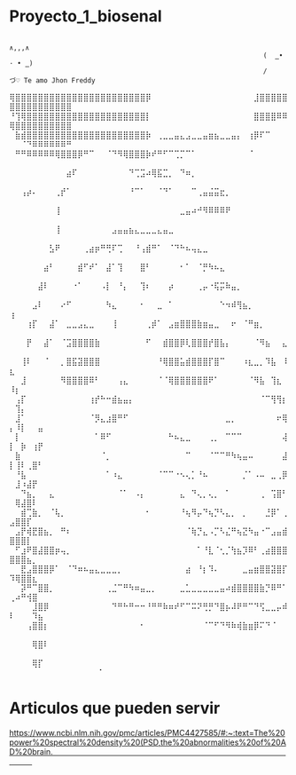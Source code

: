 # Proyecto_1_biosenal



                                                                      ∧,,,∧
                                                                    (  ̳• · • ̳)
                                                                    /    づ♡ Te amo Jhon Freddy         




⢿⣿⣿⣿⣿⣿⣿⣿⣿⣿⣿⣿⣿⣿⣿⣿⣿⣿⣿⣿⣿⣿⣿⣿⡿⠀⠀⠀⠀⠀⠀⠀⠀⠀⠀⠀⠀⠀⠀⠀⠀⠀⠀⣸⣿⣿⣿⣿⣿⣿⣿⣿⣿⣿⣿⣿⣿⣿⣿⣿
⠘⢹⢿⣿⣿⣿⣿⣿⣿⣿⣿⣿⣿⣿⣿⣿⣿⣿⣿⣿⣿⣿⣿⣿⡇⠀⠀⠀⠀⠀⠀⠀⠀⠀⠀⠀⠀⠀⠀⠀⠀⠀⠀⣿⣿⣿⣿⠿⠿⢿⣿⣿⣿⣿⣿⣿⣿⣿⣿⣿
⠀⣷⣾⣿⣿⣿⣿⣿⣿⣿⣿⣿⣿⣿⣿⣿⣿⣿⣿⣿⣿⣿⣿⣿⡷⠀⢀⣀⣀⣤⣄⣠⣀⣀⣤⣶⣦⣀⣀⣤⡄⠀⢰⡿⠏⠉⠀⠀⠀⠀⠀⠈⠙⠿⠿⠿⠿⠿⠿⠛
⠀⠛⠛⠿⠿⠿⠿⠿⢿⣿⣿⣿⡿⠛⠉⠀⠀⠈⠙⠻⢿⣿⣿⣿⡷⠞⠛⠋⠉⢉⡉⠉⠁⠀⠀⠀⠀⠀⠀⠀⠀⠀⠈⠀⠀⠀⠀⠀⠀⠀⠀⠀⠀⠀⠀⠀⠀⠀⠀⠀
⠀⠀⠀⠀⠀⠀⠀⠀⠀⠀⣴⠏⠀⠀⠀⠀⠀⠀⠀⠀⠀⠙⢉⣩⠴⢿⣯⣉⡀⠀⠙⠶⡀⠀⠀⠀⠀⠀⠀⠀⠀⠀⠀⠀⠀⠀⠀⠀⠀⠀⠀⠀⠀⠀⠀⠀⠀⠀⠀⠀
⠀⠀⢠⡴⠄⠀⠀⠀⢀⡞⠁⠀⠀⠀⠀⠀⠀⠀⠀⠀⠀⠘⠉⠁⠀⠀⠈⠙⠁⠀⠀⠀⠉⢀⣤⣬⣭⣖⡀⠀⠀⠀⠀⠀⠀⠀⠀⠀⠀⠀⠀⠀⠀⠀⠀⠀⠀⠀⠀⠀
⠀⠀⠀⠀⠀⠀⠀⠀⢸⠀⠀⠀⠀⠀⠀⠀⠀⠀⠀⠀⠀⠀⠀⠀⠀⠀⠀⠀⠀⠀⣀⣤⠴⠚⠻⠿⠿⠿⠟⠀⠀⠀⠀⠀⠀⠀⠀⠀⠀⠀⠀⠀⠀⠀⠀⠀⠀⠀⠀⠀
⠀⠀⠀⠀⠀⠀⠀⠀⢸⠀⠀⠀⠀⠀⠀⠀⠀⠀⣠⣤⣤⣦⣄⣀⣀⣀⣄⣤⣀⠀⠀⠀⠀⠀⠀⠀⠀⠀⠀⠀⠀⠀⠀⠀⠀⠀⠀⠀⠀⠀⠀⠀⠀⠀⠀⠀⠀⠀⠀⠀
⠀⠀⠀⠀⠀⠀⠀⣣⠟⠀⠀⠀⠀⢀⣴⡶⠛⢛⠏⢉⠀⠀⠘⢠⣾⠛⠁⠀⠈⠙⠓⠦⢤⣄⣀⠀⠀⠀⠀⠀⠀⠀⠀⠀⠀⠀⠀⠀⠀⠀⠀⠀⠀⠀⠀⠀⠀⠀⠀⠀
⠀⠀⠀⠀⠀⠀⣴⠃⠀⠀⠀⠀⣾⠋⠞⠁⠀⣼⠁⢹⠀⠀⠀⣿⠃⠀⠀⠀⠀⠀⠂⠁⠀⠈⡛⠳⠦⣄⠀⠀⠀⠀⠀⠀⠀⠀⠀⠀⠀⠀⠀⠀⠀⠀⠀⠀⠀⠀⠀⠀
⠀⠀⠀⠀⠀⣼⠇⠀⠀⠀⠀⠐⠁⠀⠀⠀⠠⡇⠀⠘⡄⠀⠀⢹⠆⠀⠀⠀⡴⠀⠀⠀⠀⢀⡤⠐⢯⡭⠷⣤⡀⠀⠀⠀⠀⠀⠀⠀⠀⠀⠀⠀⠀⠀⠀⠀⠀⠀⠀⠀
⠀⠀⠀⠀⣠⠇⠀⠀⠀⠔⠋⠀⠀⠀⠀⠀⠀⠳⣄⠀⠀⠀⠀⠂⠀⠀⣀⠀⠁⠀⠀⠀⠀⠀⠀⠀⠀⠑⠲⠾⢻⣦⡀⠀⠀⠀⠀⠀⠀⢰⠀⠀⠀⠀⠀⠀⠀⠀⠀⠀
⠀⠀⠀⢰⡏⠀⠀⣼⠁⠀⣀⣀⣠⣄⣀⠀⠀⠀⢸⠀⠀⠀⠀⠀⢀⡾⠁⠀⣠⣶⣿⣿⣿⣷⣶⣤⣀⠀⠀⠖⠀⠈⠛⣶⡀⠀⠀⠀⠀⠀⠀⠀⠀⠀⠀⠀⠀⠀⠀⠀
⠀⠀⠀⡟⠀⠀⣼⠁⠀⠈⣩⣿⣿⣿⣿⣷⠀⠀⠀⠀⠀⠀⠀⠀⠋⠀⠀⣾⣿⣿⡿⢇⣿⣿⣿⡞⣿⣧⡄⠀⠀⠀⠀⠈⠻⣦⠀⠀⣄⠀⠀⠀⠀⠀⠀⠀⠀⠀⠀⠀
⠀⠀⢸⠇⠀⠀⠈⠀⠀⡀⣿⣯⣽⣿⣿⣿⠀⠀⠀⠀⠀⠀⠀⠀⠀⠀⠘⢿⣿⣿⣥⣾⣿⣿⣿⡏⣿⠉⠀⠀⠀⠰⣆⣀⡀⠹⣧⠀⠸⣆⠀⠀⠀⠀⠀⠀⠀⠀⠀⠀
⠀⠀⣸⠀⠀⠀⠀⠀⠀⠻⣿⣿⣿⣿⠿⠃⠀⠀⠀⢠⣄⠀⠀⠀⠀⠀⠈⠈⢿⣿⣿⣿⣿⣿⣿⠟⠁⠀⠀⠀⠀⠀⠈⠻⣧⠀⢹⣆⠀⠸⡆⠀⠀⠀⠀⠀⠀⠀⠀⠀
⠀⢠⡏⠀⠀⠀⠀⠀⠀⠀⠀⠀⠀⠀⢰⡞⠓⠒⣾⣦⣤⡄⠀⠀⠀⠀⠀⠀⠀⠀⠀⠀⠀⠀⠀⠀⠀⠀⠀⠀⠀⠀⠀⠀⠈⠉⢻⢻⡆⠀⢹⡄⠀⠀⠀⠀⠀⠀⠀⠀
⠀⣸⠁⠀⠀⠀⠀⠀⠀⠀⠀⠀⠀⠀⠈⡻⣄⣰⣿⠛⠋⠀⠀⠀⠀⠀⠀⠀⠀⠀⠀⠀⠀⠀⠀⠀⠀⠀⣀⡀⠀⠀⠀⠀⠀⠀⠀⠖⢿⡄⠸⡇⠀⠀⣤⠀⠀⠀⠀⠀
⠀⡇⠀⠀⠀⠀⠀⠀⠀⠀⠀⠀⠀⠀⠀⠁⠿⠋⠀⠀⠀⠀⠀⠀⠀⠀⠀⠀⠓⠦⣄⣀⠀⠀⠀⢀⡀⠀⠉⠉⠉⠀⠀⠀⠀⠀⠀⠀⢼⡇⠀⡷⠀⢰⡟⠀⠀⠀⠀⠀
⠀⣷⠀⠀⠀⠀⠀⠀⠀⠀⠀⠀⠀⠀⠀⠀⠈⡀⠀⠀⠀⠀⠀⠀⠀⠀⠀⠀⠀⠀⠀⠉⠀⠀⠀⠈⠉⠉⠛⠳⢦⣤⠤⠀⠀⠀⠀⠀⣼⡇⢸⠇⢀⣿⠃⠀⠀⠀⠀⠀
⠀⠘⣧⠀⠀⠀⠀⠀⠀⠀⠀⠀⠀⠀⠀⠀⠀⠁⠰⣄⠀⠀⠀⠀⠀⠀⠈⠉⠉⠐⠢⢄⡁⠘⠦⠀⠀⠀⠀⠀⠀⡈⠁⠠⠤⠀⣀⢀⡿⠀⣸⠰⣼⡟⠀⠀⠀⠀⠀⠀
⠀⠀⠙⣦⡀⠀⠀⣄⠀⠀⠀⠀⠀⠀⠀⠀⠀⠀⠀⠈⠁⠀⠠⡄⠀⠀⠀⠀⠀⠀⣄⠀⠙⢄⡀⢄⡀⠀⠁⠀⠀⠀⠀⠀⢀⠀⢩⣿⠃⠀⢿⣼⣿⠇⠀⠀⠀⠀⠀⠀
⠀⠀⣾⢉⣷⡀⠀⠈⢧⡀⠀⠀⠀⠀⠀⠀⠀⠀⠀⠀⠀⠀⠀⠀⠂⠀⠀⠀⠀⠀⠘⢦⠻⡤⠙⢦⡙⠣⣄⡀⠀⡀⠀⠀⠀⣘⡿⠁⢀⣠⣿⣿⡏⠀⠀⠀⠀⠀⠀⠀
⠀⣠⡟⢾⣟⣿⣦⡀⠀⠛⠆⠀⠀⠀⠀⠀⠀⠀⠀⠀⠀⠀⠀⠀⠀⠀⠀⠀⠀⠀⠀⠈⢷⡙⣄⠠⡉⠣⣌⠛⢦⣝⠳⣤⠐⠉⣠⣤⣾⣿⣿⣿⡇⠀⠀⠀⠀⠀⠀⠀
⠀⠋⣰⠟⣿⣼⣿⣿⡶⢤⡀⠀⠀⠀⠀⠀⠀⠀⠀⠀⠀⠀⠀⠀⠀⠀⠀⠀⠀⠀⠀⠀⠀⠁⠘⣇⠈⢂⡈⢳⣦⡹⠿⠃⢀⣴⣿⣿⣿⣿⣿⣿⣦⡀⠀⠀⠀⠀⠀⠀
⠀⠀⣟⣠⣿⣿⣿⡿⠁⠀⠈⠙⠶⠦⣤⣄⣀⣀⣀⡀⠀⠀⠀⠀⠀⠀⠀⠀⠀⠀⠀⣴⠀⠘⡆⠹⠄⠀⠀⠀⠀⣀⣤⣶⣿⣿⣽⣿⡏⠹⢿⣿⣿⣆⠀⠀⠀⠀⠀⠀
⠀⠀⡽⠛⠉⣿⣿⡀⠀⠀⠀⠀⠀⠀⠀⠀⠀⢀⣈⠉⠛⠳⠶⣤⣀⡀⠀⠀⠀⠀⣀⣁⣀⣀⣀⣀⣀⣤⠴⣾⣿⣿⣿⣿⣷⡙⠿⠛⠁⢀⠴⠛⢺⣿⠀⠀⠀⠀⠀⠀
⠀⠀⠀⠀⣸⣿⡿⠀⠀⠀⠀⠀⠀⠀⠀⠀⠀⠀⠙⠛⠓⠛⠒⠒⠘⠛⠛⠷⠶⠞⠋⠉⠭⠝⢛⡛⠙⣿⡦⠼⠟⠛⠉⠙⢫⣀⣀⡤⠾⠇⠀⠀⠀⠹⣦⠀⠀⠀⠀⠀
⠀⠀⠀⢠⣿⣿⡆⠀⠀⠀⠀⠀⠀⠀⠀⠀⠀⠀⠀⠀⠀⠀⠀⠂⠀⠀⠀⠀⠀⠀⠀⠀⠀⠀⠈⠉⠋⠙⠻⠷⢾⣷⣶⡿⠍⠙⠈⠀⠀⠀⠀⠀⠀⠀⠀⠀⠀⠀⠀⠀
⠀⠀⠀⠀⢿⣿⠇⠀⠀⠀⠀⠀⠀⠀⠀⠀⠀⠀⠀⠀⠀⠀⠀⠀⠀⠀⠀⠀⠀⠀⠀⠀⠀⠀⠀⠀⠀⠀⠀⠀⠀⠀⠀⠀⠀⠀⠀⠀⠀⠀⠀⠀⠀⠀⠀⠀⠀⠀⠀⠀
⠀⠀⠀⠀⢿⡏⠀⠀⠀⠀⠀⠀⠀⠀⠀⠀⠀⠀⠀⠀⠀⠀⠀⠀⠀⠀⠀⠀⠀⠀⠀⠀⠀⠀⠀⠀⠀⠀⠀⠀⠀⠀⠀⠀⠀⠀⠀⠀⠀⠀⠀⠀⠀⠀⠀⠀⠀⠀⠀⠀
⠀⠀⠀⠀⠈⠀⠀⠀⠀⠀⠀⠀⠀⠀⠀
# Articulos que pueden servir
https://www.ncbi.nlm.nih.gov/pmc/articles/PMC4427585/#:~:text=The%20power%20spectral%20density%20(PSD,the%20abnormalities%20of%20AD%20brain.⠀⠀⠀⠀⠀⠀⠀⠀⠀⠀⠀⠀⠀⠀⠀⠀⠀⠀⠀⠀⠀⠀⠀⠀⠀⠀⠀⠀⠀⠀⠀⠀⠀⠀⠀⠀⠀⠀⠀⠀⠀⠀⠀⠀⠀
